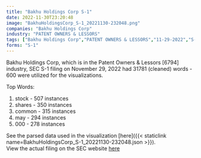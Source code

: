 ```yaml
---
title: "Bakhu Holdings Corp S-1"
date: 2022-11-30T23:20:48
image: "BakhuHoldingsCorp_S-1_20221130-232048.png"
companies: "Bakhu Holdings Corp"
industry: "PATENT OWNERS & LESSORS"
tags: ["Bakhu Holdings Corp","PATENT OWNERS & LESSORS","11-29-2022","S-1"]
forms: "S-1"
---
```

Bakhu Holdings Corp, which is in the Patent Owners & Lessors [6794] industry, SEC S-1 filing on November 29, 2022 had 31781 (cleaned) words - 600 were utilized for the visualizations.

Top Words:
1. stock - 507 instances
2. shares - 350 instances
3. common - 315 instances
4. may - 294 instances
5. 000 - 278 instances


See the parsed data used in the visualization [here]({{< staticlink name=BakhuHoldingsCorp_S-1_20221130-232048.json >}}).  
View the actual filing on the SEC website [here](https://www.sec.gov/Archives/edgar/data/1440153/0001096906-22-002869.txt)